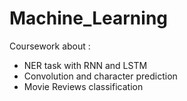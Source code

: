 # Machine_Learning
Coursework about :  
- NER task with RNN and LSTM
- Convolution and character prediction
- Movie Reviews classification
